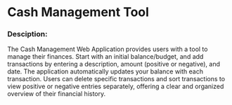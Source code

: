 # Cash Management Tool
### Desciption:
The Cash Management Web Application provides users with a tool to manage their finances. Start with an initial balance/budget, and add transactions by entering a description, amount (positive or negative), and date. The application automatically updates your balance with each transaction. Users can delete specific transactions and sort transactions to view positive or negative entries separately, offering a clear and organized overview of their financial history.
